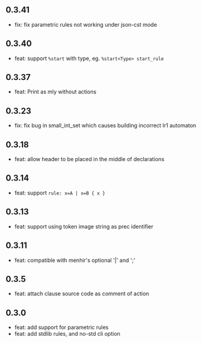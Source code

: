 ## 0.3.41

- fix: fix parametric rules not working under json-cst mode

## 0.3.40

- feat: support `%start` with type, eg. `%start<Type> start_rule`

## 0.3.37

- feat: Print as mly without actions

## 0.3.23

- fix: fix bug in small_int_set which causes building incorrect lr1 automaton

## 0.3.18

- feat: allow header to be placed in the middle of declarations

## 0.3.14

- feat: support `rule: x=A | x=B { x }`

## 0.3.13

- feat: support using token image string as prec identifier

## 0.3.11

- feat: compatible with menhir's optional '|' and ';'

## 0.3.5

- feat: attach clause source code as comment of action

## 0.3.0

- feat: add support for parametric rules
- feat: add stdlib rules, and no-std cli option
